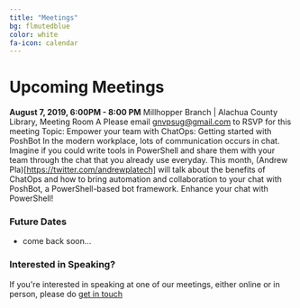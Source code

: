 ```yaml
---
title: "Meetings"
bg: flmutedblue
color: white
fa-icon: calendar
---
```


# Upcoming Meetings

__August 7, 2019, 6:00PM - 8:00 PM__
Millhopper Branch | Alachua County Library, Meeting Room A
Please email gnvpsug@gmail.com to RSVP for this meeting
Topic: Empower your team with ChatOps: Getting started with PoshBot
In the modern workplace, lots of communication occurs in chat. Imagine if you could write tools in PowerShell and share them with your team through the chat that you already use everyday.
This month, (Andrew Pla)[https://twitter.com/andrewplatech] will talk about  the benefits of ChatOps and how to bring automation and collaboration to your chat with PoshBot, a PowerShell-based bot framework. Enhance your chat with PowerShell!

### Future Dates

* come back soon...

### Interested in Speaking?

If you're interested in speaking at one of our meetings, either online or in person, please do [get in touch](https://gnvpsug.github.io/#contact)
